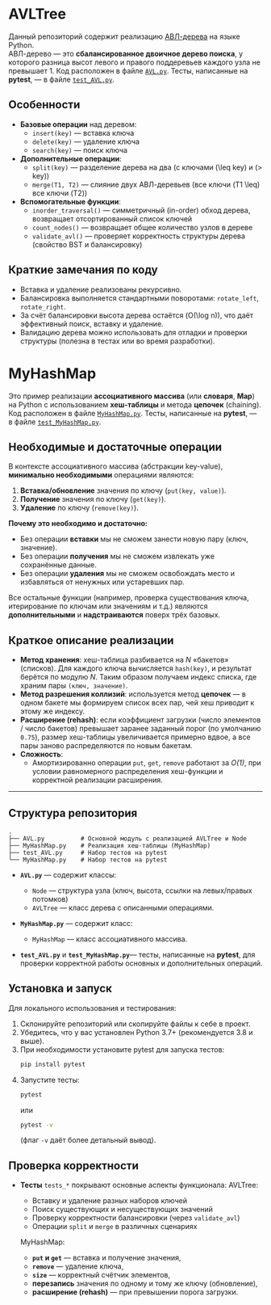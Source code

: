 # AVLTree

Данный репозиторий содержит реализацию [АВЛ-дерева](https://ru.wikipedia.org/wiki/АВЛ-дерево) на языке Python.  
АВЛ-дерево — это **сбалансированное двоичное дерево поиска**, у которого разница высот левого и правого поддеревьев каждого узла не превышает 1.
Код расположен в файле [`AVL.py`](AVL.py). Тесты, написанные на **pytest**, — в файле [`test_AVL.py`](test_AVL.py).


## Особенности

- **Базовые операции** над деревом: 
  - `insert(key)` — вставка ключа
  - `delete(key)` — удаление ключа
  - `search(key)` — поиск ключа
- **Дополнительные операции**:
  - `split(key)` — разделение дерева на два (с ключами \(\leq key\) и \(> key\))
  - `merge(T1, T2)` — слияние двух АВЛ-деревьев (все ключи \(T1 \leq\) все ключи \(T2\))
- **Вспомогательные функции**:
  - `inorder_traversal()` — симметричный (in-order) обход дерева, возвращает отсортированный список ключей
  - `count_nodes()` — возвращает общее количество узлов в дереве
  - `validate_avl()` — проверяет корректность структуры дерева (свойство BST и балансировку)

  
## Краткие замечания по коду

- Вставка и удаление реализованы рекурсивно.  
- Балансировка выполняется стандартными поворотами: `rotate_left`, `rotate_right`.  
- За счёт балансировки высота дерева остаётся \(O(\log n)\), что даёт эффективный поиск, вставку и удаление.  
- Валидацию дерева можно использовать для отладки и проверки структуры (полезна в тестах или во время разработки).

# MyHashMap

Это пример реализации **ассоциативного массива** (или **словаря**, **Map**) на Python с использованием **хеш-таблицы** и метода **цепочек** (chaining).  
Код расположен в файле [`MyHashMap.py`](MyHashMap.py). Тесты, написанные на **pytest**, — в файле [`test_MyHashMap.py`](test_MyHashMap.py).

## Необходимые и достаточные операции

В контексте ассоциативного массива (абстракции key-value), **минимально необходимыми** операциями являются:

1. **Вставка/обновление** значения по ключу (`put(key, value)`).  
2. **Получение** значения по ключу (`get(key)`).  
3. **Удаление** по ключу (`remove(key)`).

**Почему это необходимо и достаточно:**
- Без операции **вставки** мы не сможем занести новую пару (ключ, значение).  
- Без операции **получения** мы не сможем извлекать уже сохранённые данные.  
- Без операции **удаления** мы не сможем освобождать место и избавляться от ненужных или устаревших пар.

Все остальные функции (например, проверка существования ключа, итерирование по ключам или значениям и т.д.) являются **дополнительными** и **надстраиваются** поверх трёх базовых.

## Краткое описание реализации

- **Метод хранения**: хеш-таблица разбивается на _N_ «бакетов» (списков). Для каждого ключа вычисляется `hash(key)`, и результат берётся по модулю _N_. Таким образом получаем индекс списка, где храним пары `(ключ, значение)`.
- **Метод разрешения коллизий**: используется метод **цепочек** — в одном бакете мы формируем список всех пар, чей хеш приводит к этому же индексу.
- **Расширение (rehash)**: если коэффициент загрузки (число элементов / число бакетов) превышает заранее заданный порог (по умолчанию `0.75`), размер хеш-таблицы увеличивается примерно вдвое, а все пары заново распределяются по новым бакетам.
- **Сложность**:
  - Амортизированно операции `put`, `get`, `remove` работают за _O(1)_, при условии равномерного распределения хеш-функции и корректной реализации расширения.


---
## Структура репозитория

```
.
├── AVL.py          # Основной модуль с реализацией AVLTree и Node
├── MyHashMap.py    # Реализация хеш-таблицы (MyHashMap)
├── test_AVL.py     # Набор тестов на pytest
└── MyHashMap.py    # Набор тестов на pytest
```

- **`AVL.py`** — содержит классы:
  - `Node` — структура узла (ключ, высота, ссылки на левых/правых потомков)
  - `AVLTree` — класс дерева с описанными операциями.

- **`MyHashMap.py`** — содержит класс:
  - `MyHashMap` — класс ассоциативного массива.
    
- **`test_AVL.py`** и **`test_MyHashMap.py`**— тесты, написанные на **pytest**, для проверки корректной работы основных и дополнительных операций.

## Установка и запуск

Для локального использования и тестирования:
1. Склонируйте репозиторий или скопируйте файлы к себе в проект.
2. Убедитесь, что у вас установлен Python 3.7+ (рекомендуется 3.8 и выше).
3. При необходимости установите pytest для запуска тестов:
   ```bash
   pip install pytest
   ```
4. Запустите тесты:
   ```bash
   pytest
   ```
   или
   ```bash
   pytest -v
   ```
   (флаг `-v` даёт более детальный вывод).


## Проверка корректности

- **Тесты** `tests_*` покрывают основные аспекты функционала:
  AVLTree:
  - Вставку и удаление разных наборов ключей
  - Поиск существующих и несуществующих значений
  - Проверку корректности балансировки (через `validate_avl`)
  - Операции `split` и `merge` в различных сценариях

  MyHashMap:
  - **`put` и `get`** — вставка и получение значения,
  - **`remove`** — удаление ключа,
  - **`size`** — корректный счётчик элементов,
  - **перезапись** значения по одному и тому же ключу (обновление),
  - **расширение (rehash)** — при превышении порога загрузки.

